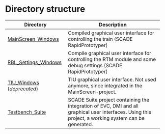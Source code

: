 # Directory structure

Directory | Description
----------|-------------
[MainScreen_Windows](https://github.com/openETCS/modeling/tree/master/model/Scade/System/OBU_for_ITEA-Review/PositionSimulation/MainScreen_Windows) | Compiled graphical user interface for controlling the train (SCADE RapidPrototyper)
[RBL_Settings_Windows](https://github.com/openETCS/modeling/tree/master/model/Scade/System/OBU_for_ITEA-Review/PositionSimulation/RBL_Settings_Windows) | Compile graphical user interface for controlling the RTM module and some debug settings (SCADE RapidPrototyper)
[TIU_Windows](https://github.com/openETCS/modeling/tree/master/model/Scade/System/OBU_for_ITEA-Review/PositionSimulation/TIU_Windows) (*deprecated*) | TIU graphical user interface. Not used anymore, since integrated in the MainScreen-project.
[Testbench_Suite](https://github.com/openETCS/modeling/tree/master/model/Scade/System/OBU_for_ITEA-Review/PositionSimulation/Testbench_Suite) | SCADE Suite project containing the integration of EVC, DMI and all graphical user interfaces. Using this project, a working system can be generated.